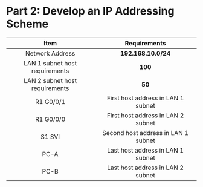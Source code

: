 # Part 2: Develop an IP Addressing Scheme

|Item|Requirements|
|:---:|:---:|
|Network Address|**192.168.10.0/24**|
|LAN 1 subnet host requirements|**100**|
|LAN 2 subnet host requirements|**50**|
|R1 G0/0/1|First host address in LAN 1 subnet|
|R1 G0/0/0|First host address in LAN 2 subnet|
|S1 SVI|Second host address in LAN 1 subnet|
|PC-A|Last host address in LAN 1 subnet|
|PC-B|Last host address in LAN 2 subnet|
